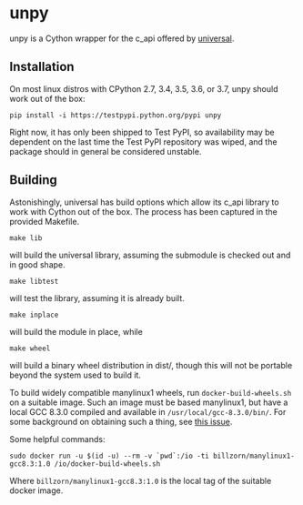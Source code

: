 # unpy

unpy is a Cython wrapper for the c_api offered by [universal](https://github.com/stillwater-sc/universal).

## Installation
On most linux distros with CPython 2.7, 3.4, 3.5, 3.6, or 3.7, unpy should work out of the box:

```
pip install -i https://testpypi.python.org/pypi unpy
```

Right now, it has only been shipped to Test PyPI, so availability may be dependent on
the last time the Test PyPI repository was wiped, and the package should in general
be considered unstable.

## Building
Astonishingly, universal has build options which allow its c_api library to work
with Cython out of the box. The process has been captured in the provided Makefile.

```
make lib
```
will build the universal library, assuming the submodule is checked out and in good shape.
```
make libtest
```
will test the library, assuming it is already built.
```
make inplace
```
will build the module in place, while
```
make wheel
```
will build a binary wheel distribution in dist/, though this will not be portable
beyond the system used to build it.

To build widely compatible manylinux1 wheels, run `docker-build-wheels.sh` on a suitable image.
Such an image must be based manylinux1, but have a local GCC 8.3.0 compiled and available
in `/usr/local/gcc-8.3.0/bin/`. For some background on obtaining such a thing, see
[this issue](https://github.com/pypa/manylinux/issues/118#issuecomment-472380364).

Some helpful commands:
```
sudo docker run -u $(id -u) --rm -v `pwd`:/io -ti billzorn/manylinux1-gcc8.3:1.0 /io/docker-build-wheels.sh
```
Where `billzorn/manylinux1-gcc8.3:1.0` is the local tag of the suitable docker image.
